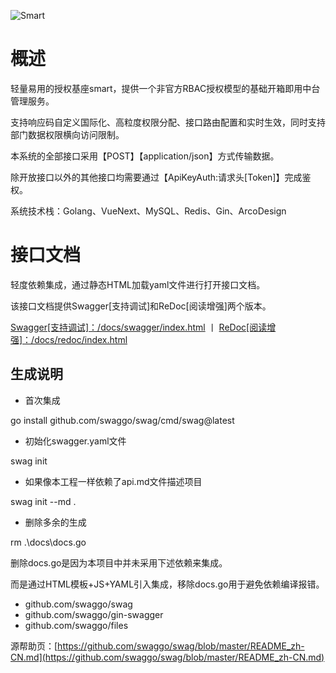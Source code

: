 ![Smart](/docs/file/logo.png)

# 概述

轻量易用的授权基座smart，提供一个非官方RBAC授权模型的基础开箱即用中台管理服务。

支持响应码自定义国际化、高粒度权限分配、接口路由配置和实时生效，同时支持部门数据权限横向访问限制。

本系统的全部接口采用【POST】【application/json】方式传输数据。

除开放接口以外的其他接口均需要通过【ApiKeyAuth:请求头[Token]】完成鉴权。

系统技术栈：Golang、VueNext、MySQL、Redis、Gin、ArcoDesign

# 接口文档

轻度依赖集成，通过静态HTML加载yaml文件进行打开接口文档。

该接口文档提供Swagger[支持调试]和ReDoc[阅读增强]两个版本。

[Swagger[支持调试]：/docs/swagger/index.html](http://localhost:8000/docs/swagger/index.html) 丨 [ReDoc[阅读增强]：/docs/redoc/index.html](http://localhost:8000/docs/redoc/index.html)

## 生成说明

- 首次集成

go install github.com/swaggo/swag/cmd/swag@latest

- 初始化swagger.yaml文件

swag init

- 如果像本工程一样依赖了api.md文件描述项目

swag init --md .

- 删除多余的生成

rm .\docs\docs.go

删除docs.go是因为本项目中并未采用下述依赖来集成。

而是通过HTML模板+JS+YAML引入集成，移除docs.go用于避免依赖编译报错。

- github.com/swaggo/swag
- github.com/swaggo/gin-swagger
- github.com/swaggo/files

源帮助页：[https://github.com/swaggo/swag/blob/master/README_zh-CN.md](https://github.com/swaggo/swag/blob/master/README_zh-CN.md)

